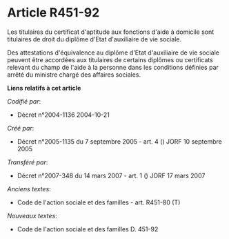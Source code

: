 # Article R451-92

Les titulaires du certificat d'aptitude aux fonctions d'aide à domicile sont titulaires de droit du diplôme d'Etat
d'auxiliaire de vie sociale.

Des attestations d'équivalence au diplôme d'Etat d'auxiliaire de vie sociale peuvent être accordées aux titulaires de
certains diplômes ou certificats relevant du champ de l'aide à la personne dans les conditions définies par arrêté du
ministre chargé des affaires sociales.

**Liens relatifs à cet article**

_Codifié par_:

  - Décret n°2004-1136 2004-10-21

_Créé par_:

  - Décret n°2005-1135 du 7 septembre 2005 - art. 4 () JORF 10 septembre 2005

_Transféré par_:

  - Décret n°2007-348 du 14 mars 2007 - art. 1 () JORF 17 mars 2007

_Anciens textes_:

  - Code de l'action sociale et des familles - art. R451-80 (T)

_Nouveaux textes_:

  - Code de l'action sociale et des familles D. 451-92
